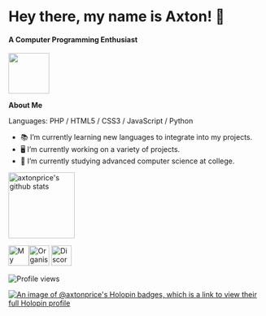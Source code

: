 # Hey there, my name is Axton! 👋
#### A Computer Programming Enthusiast
<img height="80px" src="https://discord.c99.nl/widget/theme-3/360832097495285761.png" />

**About Me**

Languages: PHP / HTML5 / CSS3 / JavaScript / Python

- 📚 I’m currently learning new languages to integrate into my projects.
- 🖥️ I’m currently working on a variety of projects.
- 🏫 I’m currently studying advanced computer science at college.

<a href="https://github.com/axtonprice?tab=repositories">
<img height="130px" src="https://github-readme-stats.vercel.app/api?username=axtonprice&show_icons=true&count_private=true&include_all_commits=true&line_height=21&cache_seconds=1800&theme=algolia" alt="axtonprice's github stats" />
</a>

[<img src='https://img.icons8.com/plasticine/512/resume.png' alt='My Portfolio' height='40'>](https://axtonprice.me)[<img src='https://img.icons8.com/color/512/internet.png' alt='Organisation Website' height='40'>](https://axtonprice.com) 
 [<img src='https://img.icons8.com/color/512/discord--v2.png' alt='Discord Server' height='40'>](https://discord.gg/dP3MuBATGc)

![Profile views](https://komarev.com/ghpvc/?username=axtonprice&color=brightgreen)

[![An image of @axtonprice's Holopin badges, which is a link to view their full Holopin profile](https://holopin.me/axtonprice)](https://holopin.io/@axtonprice)

